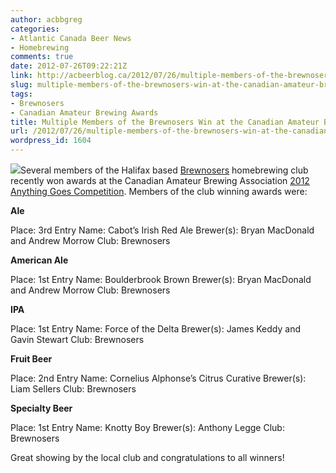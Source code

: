 ```yaml
---
author: acbbgreg
categories:
- Atlantic Canada Beer News
- Homebrewing
comments: true
date: 2012-07-26T09:22:21Z
link: http://acbeerblog.ca/2012/07/26/multiple-members-of-the-brewnosers-win-at-the-canadian-amateur-brewing-awards/
slug: multiple-members-of-the-brewnosers-win-at-the-canadian-amateur-brewing-awards
tags:
- Brewnosers
- Canadian Amateur Brewing Awards
title: Multiple Members of the Brewnosers Win at the Canadian Amateur Brewing Awards
url: /2012/07/26/multiple-members-of-the-brewnosers-win-at-the-canadian-amateur-brewing-awards/
wordpress_id: 1604
---
```


[![](http://acbeerblog.ca/wp-content/uploads/2012/07/caba.png)](http://acbeerblog.ca/wp-content/uploads/2012/07/caba.png)Several members of the Halifax based [Brewnosers](http://brewnosers.org/) homebrewing club recently won awards at the Canadian Amateur Brewing Association [2012 Anything Goes Competition](http://www.homebrewers.ca/2012/07/caba-2012-anything-goes-competition-winners/).  Members of the club winning awards were:

**Ale**

Place: 3rd
Entry Name: Cabot’s Irish Red Ale
Brewer(s): Bryan MacDonald and Andrew Morrow
Club: Brewnosers

**American Ale**

Place: 1st
Entry Name: Boulderbrook Brown
Brewer(s): Bryan MacDonald and Andrew Morrow
Club: Brewnosers

**IPA**

Place: 1st
Entry Name: Force of the Delta
Brewer(s): James Keddy and Gavin Stewart
Club: Brewnosers

**Fruit Beer**

Place: 2nd
Entry Name: Cornelius Alphonse’s Citrus Curative
Brewer(s): Liam Sellers
Club: Brewnosers

**Specialty Beer**

Place: 1st
Entry Name: Knotty Boy
Brewer(s): Anthony Legge
Club: Brewnosers

Great showing by the local club and congratulations to all winners!
